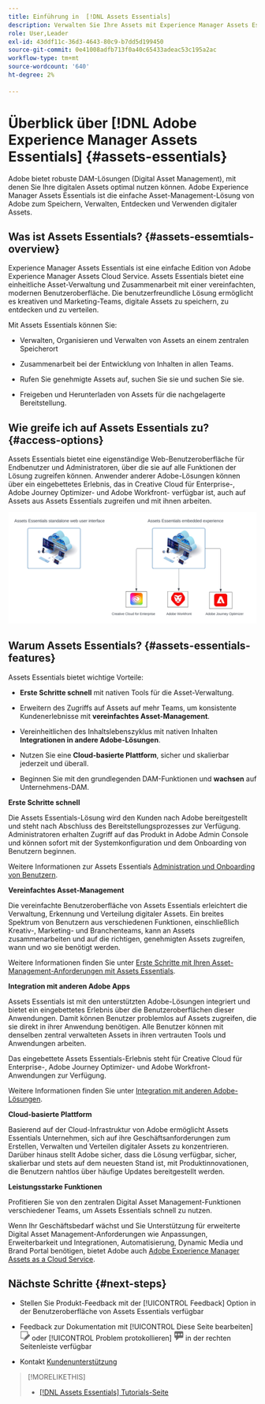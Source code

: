 ```yaml
---
title: Einführung in  [!DNL Assets Essentials]
description: Verwalten Sie Ihre Assets mit Experience Manager Assets Essentials, einem einfachen Digital Asset Management-Tool, das in Experience Cloud-Anwendungen verwendet werden kann.
role: User,Leader
exl-id: 43ddf11c-36d3-4643-80c9-b7dd5d199450
source-git-commit: 0e41008adfb713f0a40c65433adeac53c195a2ac
workflow-type: tm+mt
source-wordcount: '640'
ht-degree: 2%

---
```


# Überblick über [!DNL Adobe Experience Manager Assets Essentials] {#assets-essentials}

<!-- TBD: Update this banner to remove Beta label. 
![Banner image for beta docs](assets/do-not-localize/banner-image-beta-docs.png)

-->

Adobe bietet robuste DAM-Lösungen (Digital Asset Management), mit denen Sie Ihre digitalen Assets optimal nutzen können. Adobe Experience Manager Assets Essentials ist die einfache Asset-Management-Lösung von Adobe zum Speichern, Verwalten, Entdecken und Verwenden digitaler Assets.

## Was ist Assets Essentials? {#assets-essemtials-overview}

Experience Manager Assets Essentials ist eine einfache Edition von Adobe Experience Manager Assets Cloud Service. Assets Essentials bietet eine einheitliche Asset-Verwaltung und Zusammenarbeit mit einer vereinfachten, modernen Benutzeroberfläche. Die benutzerfreundliche Lösung ermöglicht es kreativen und Marketing-Teams, digitale Assets zu speichern, zu entdecken und zu verteilen.

Mit Assets Essentials können Sie:

* Verwalten, Organisieren und Verwalten von Assets an einem zentralen Speicherort

* Zusammenarbeit bei der Entwicklung von Inhalten in allen Teams.

* Rufen Sie genehmigte Assets auf, suchen Sie sie und suchen Sie sie.

* Freigeben und Herunterladen von Assets für die nachgelagerte Bereitstellung.

## Wie greife ich auf Assets Essentials zu? {#access-options}

Assets Essentials bietet eine eigenständige Web-Benutzeroberfläche für Endbenutzer und Administratoren, über die sie auf alle Funktionen der Lösung zugreifen können. Anwender anderer Adobe-Lösungen können über ein eingebettetes Erlebnis, das in Creative Cloud für Enterprise-, Adobe Journey Optimizer- und Adobe Workfront- verfügbar ist, auch auf Assets aus Assets Essentials zugreifen und mit ihnen arbeiten.

![Integration mit anderen Lösungen](assets/assets-essentials-integration.svg)

## Warum Assets Essentials? {#assets-essentials-features}

Assets Essentials bietet wichtige Vorteile:

* **Erste Schritte schnell** mit nativen Tools für die Asset-Verwaltung.

* Erweitern des Zugriffs auf Assets auf mehr Teams, um konsistente Kundenerlebnisse mit **vereinfachtes Asset-Management**.

* Vereinheitlichen des Inhaltslebenszyklus mit nativen Inhalten **Integrationen in andere Adobe-Lösungen**.

* Nutzen Sie eine **Cloud-basierte Plattform**, sicher und skalierbar jederzeit und überall.

* Beginnen Sie mit den grundlegenden DAM-Funktionen und **wachsen** auf Unternehmens-DAM.

**Erste Schritte schnell**

Die Assets Essentials-Lösung wird den Kunden nach Adobe bereitgestellt und steht nach Abschluss des Bereitstellungsprozesses zur Verfügung. Administratoren erhalten Zugriff auf das Produkt in Adobe Admin Console und können sofort mit der Systemkonfiguration und dem Onboarding von Benutzern beginnen.

Weitere Informationen zur Assets Essentials [Administration und Onboarding von Benutzern](deploy-administer.md).

**Vereinfachtes Asset-Management**

Die vereinfachte Benutzeroberfläche von Assets Essentials erleichtert die Verwaltung, Erkennung und Verteilung digitaler Assets. Ein breites Spektrum von Benutzern aus verschiedenen Funktionen, einschließlich Kreativ-, Marketing- und Branchenteams, kann an Assets zusammenarbeiten und auf die richtigen, genehmigten Assets zugreifen, wann und wo sie benötigt werden.

Weitere Informationen finden Sie unter [Erste Schritte mit Ihren Asset-Management-Anforderungen mit Assets Essentials](get-started.md).

**Integration mit anderen Adobe Apps**

Assets Essentials ist mit den unterstützten Adobe-Lösungen integriert und bietet ein eingebettetes Erlebnis über die Benutzeroberflächen dieser Anwendungen. Damit können Benutzer problemlos auf Assets zugreifen, die sie direkt in ihrer Anwendung benötigen. Alle Benutzer können mit denselben zentral verwalteten Assets in ihren vertrauten Tools und Anwendungen arbeiten.

Das eingebettete Assets Essentials-Erlebnis steht für Creative Cloud für Enterprise-, Adobe Journey Optimizer- und Adobe Workfront-Anwendungen zur Verfügung.

Weitere Informationen finden Sie unter [Integration mit anderen Adobe-Lösungen](integration.md).

**Cloud-basierte Plattform**

Basierend auf der Cloud-Infrastruktur von Adobe ermöglicht Assets Essentials Unternehmen, sich auf ihre Geschäftsanforderungen zum Erstellen, Verwalten und Verteilen digitaler Assets zu konzentrieren. Darüber hinaus stellt Adobe sicher, dass die Lösung verfügbar, sicher, skalierbar und stets auf dem neuesten Stand ist, mit Produktinnovationen, die Benutzern nahtlos über häufige Updates bereitgestellt werden.

**Leistungsstarke Funktionen**

Profitieren Sie von den zentralen Digital Asset Management-Funktionen verschiedener Teams, um Assets Essentials schnell zu nutzen.

Wenn Ihr Geschäftsbedarf wächst und Sie Unterstützung für erweiterte Digital Asset Management-Anforderungen wie Anpassungen, Erweiterbarkeit und Integrationen, Automatisierung, Dynamic Media und Brand Portal benötigen, bietet Adobe auch [Adobe Experience Manager Assets as a Cloud Service](https://experienceleague.adobe.com/docs/experience-manager-cloud-service/content/assets/home.html?lang=en).


## Nächste Schritte {#next-steps}

* Stellen Sie Produkt-Feedback mit der [!UICONTROL Feedback] Option in der Benutzeroberfläche von Assets Essentials verfügbar

* Feedback zur Dokumentation mit [!UICONTROL Diese Seite bearbeiten] ![Bearbeiten der Seite](assets/do-not-localize/edit-page.png) oder [!UICONTROL Problem protokollieren] ![Erstellen eines GitHub-Problems](assets/do-not-localize/github-issue.png) in der rechten Seitenleiste verfügbar

* Kontakt [Kundenunterstützung](https://experienceleague.adobe.com/?support-solution=General&amp;lang=de#support)


>[!MORELIKETHIS]
>
>* [[!DNL Assets Essentials] Tutorials-Seite](https://experienceleague.adobe.com/docs/experience-manager-learn/assets-essentials/overview.html?lang=en)

